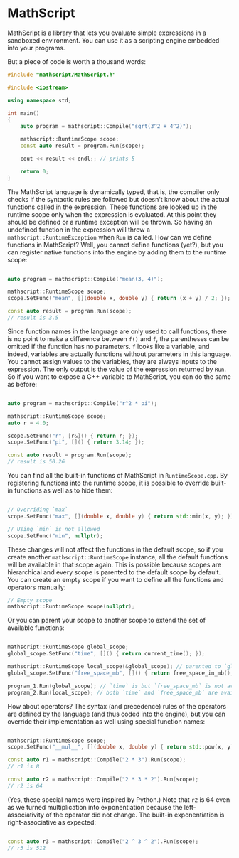
# MathScript

MathScript is a library that lets you evaluate simple expressions in a sandboxed environment.
You can use it as a scripting engine embedded into your programs.

But a piece of code is worth a thousand words:

```cpp
#include "mathscript/MathScript.h"

#include <iostream>

using namespace std;

int main()
{
    auto program = mathscript::Compile("sqrt(3^2 + 4^2)");

    mathscript::RuntimeScope scope;
    const auto result = program.Run(scope);

    cout << result << endl;; // prints 5

    return 0;
}
```

The MathScript language is dynamically typed, that is, the compiler only checks if the syntactic rules are followed
but doesn't know about the actual functions called in the expression. These functions are looked up in the runtime scope
only when the expression is evaluated. At this point they should be defined or a runtime exception will be thrown.
So having an undefined function in the expression will throw a `mathscript::RuntimeException` when `Run` is called.
How can we define functions in MathScript? Well, you cannot define functions (yet?), but you can register native functions
into the engine by adding them to the runtime scope:

```cpp

auto program = mathscript::Compile("mean(3, 4)");

mathscript::RuntimeScope scope;
scope.SetFunc("mean", [](double x, double y) { return (x + y) / 2; });

const auto result = program.Run(scope);
// result is 3.5

```

Since function names in the language are only used to call functions, there is no point to make a difference between
`f()` and `f`, the parentheses can be omitted if the function has no parameters. `f` looks like a variable, and indeed,
variables are actually functions without parameters in this language. You cannot assign values to the variables, they are
always inputs to the expression. The only output is the value of the expression returned by `Run`.
So if you want to expose a C++ variable to MathScript, you can do the same as before:

```cpp

auto program = mathscript::Compile("r^2 * pi");

mathscript::RuntimeScope scope;
auto r = 4.0;

scope.SetFunc("r", [r&]() { return r; });
scope.SetFunc("pi", []() { return 3.14; });

const auto result = program.Run(scope);
// result is 50.26

```

You can find all the built-in functions of MathScript in `RuntimeScope.cpp`.
By registering functions into the runtime scope, it is possible to override built-in functions as well as to hide them:

```cpp

// Overriding `max`
scope.SetFunc("max", [](double x, double y) { return std::min(x, y); });

// Using `min` is not allowed
scope.SetFunc("min", nullptr);

```

These changes will not affect the functions in the default scope, so if you create another `mathscript::RuntimeScope`
instance, all the default functions will be available in that scope again.
This is possible because scopes are hierarchical and every scope is parented to the default scope by default.
You can create an empty scope if you want to define all the functions and operators manually:

```cpp
// Empty scope
mathscript::RuntimeScope scope(nullptr);

```

Or you can parent your scope to another scope to extend the set of available functions:

```cpp

mathscript::RuntimeScope global_scope;
global_scope.SetFunc("time", []() { return current_time(); });

mathscript::RuntimeScope local_scope(&global_scope); // parented to `global_scope`
global_scope.SetFunc("free_space_mb", []() { return free_space_in_mb(); });

program_1.Run(global_scope); // `time` is but `free_space_mb` is not available for this program
program_2.Run(local_scope); // both `time` and `free_space_mb` are available

```

How about operators? The syntax (and precedence) rules of the operators are defined by the language (and thus coded into the
engine), but you can override their implementation as well using special function names:

```cpp

mathscript::RuntimeScope scope;
scope.SetFunc("__mul__", [](double x, double y) { return std::pow(x, y); });

const auto r1 = mathscript::Compile("2 * 3").Run(scope);
// r1 is 8

const auto r2 = mathscript::Compile("2 * 3 * 2").Run(scope);
// r2 is 64

```

(Yes, these special names were inspired by Python.)
Note that `r2` is 64 even as we turned multiplication into exponentiation because the left-associativity of the operator
did not change. The built-in exponentiation is right-associative as expected:

```cpp

const auto r3 = mathscript::Compile("2 ^ 3 ^ 2").Run(scope);
// r3 is 512

```
